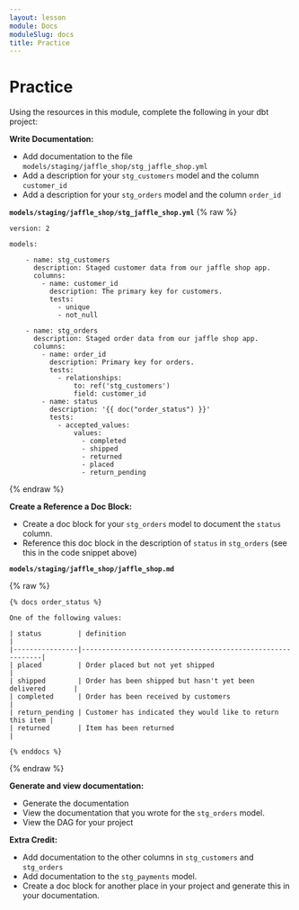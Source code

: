 ```yaml
---
layout: lesson
module: Docs
moduleSlug: docs
title: Practice
---
```


# Practice 
Using the resources in this module, complete the following in your dbt project:

**Write Documentation:**
- Add documentation to the file `models/staging/jaffle_shop/stg_jaffle_shop.yml`
- Add a description for your `stg_customers` model and the column `customer_id`
- Add a description for your `stg_orders` model and the column `order_id`

**`models/staging/jaffle_shop/stg_jaffle_shop.yml`**
{% raw %}
```
version: 2

models:

    - name: stg_customers
      description: Staged customer data from our jaffle shop app.
      columns: 
        - name: customer_id
          description: The primary key for customers.
          tests:
            - unique
            - not_null

    - name: stg_orders
      description: Staged order data from our jaffle shop app.
      columns: 
        - name: order_id
          description: Primary key for orders.
          tests:
            - relationships:
                to: ref('stg_customers')
                field: customer_id
        - name: status
          description: '{{ doc("order_status") }}'
          tests:
            - accepted_values:
                values:
                  - completed
                  - shipped
                  - returned
                  - placed
                  - return_pending
```
{% endraw %}

**Create a Reference a Doc Block:**
- Create a doc block for your `stg_orders` model to document the `status` column.
- Reference this doc block in the description of `status` in `stg_orders`  (see this in the code snippet above)

**`models/staging/jaffle_shop/jaffle_shop.md`**

{% raw %}
```
{% docs order_status %}

One of the following values: 

| status         | definition                                                 |
|----------------|------------------------------------------------------------|
| placed         | Order placed but not yet shipped                           |
| shipped        | Order has been shipped but hasn't yet been delivered       |
| completed      | Order has been received by customers                       |
| return_pending | Customer has indicated they would like to return this item |
| returned       | Item has been returned                                     |

{% enddocs %}
```
{% endraw %}

**Generate and view documentation:**
- Generate the documentation
- View the documentation that you wrote for the `stg_orders` model.
- View the DAG for your project

**Extra Credit:**
- Add documentation to the other columns in `stg_customers` and `stg_orders`
- Add documentation to the `stg_payments` model.
- Create a doc block for another place in your project and generate this in your documentation.
